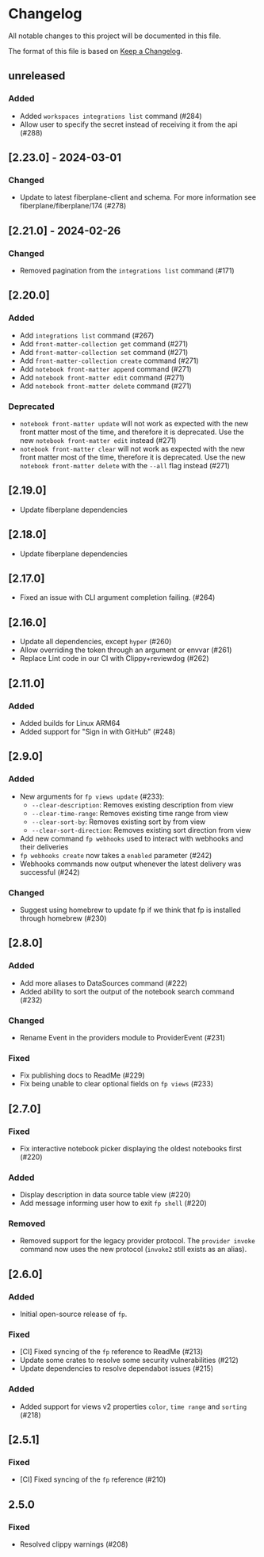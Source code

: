# Changelog

All notable changes to this project will be documented in this file.

The format of this file is based on [Keep a Changelog](https://keepachangelog.com/en/1.0.0/).

## unreleased

### Added

- Added `workspaces integrations list` command (#284)
- Allow user to specify the secret instead of receiving it from the api (#288)

## [2.23.0] - 2024-03-01

### Changed

- Update to latest fiberplane-client and schema. For more information see
  fiberplane/fiberplane/174 (#278)

## [2.21.0] - 2024-02-26

### Changed

- Removed pagination from the `integrations list` command (#171)

## [2.20.0]

### Added

- Add `integrations list` command (#267)
- Add `front-matter-collection get` command (#271)
- Add `front-matter-collection set` command (#271)
- Add `front-matter-collection create` command (#271)
- Add `notebook front-matter append` command (#271)
- Add `notebook front-matter edit` command (#271)
- Add `notebook front-matter delete` command (#271)

### Deprecated

- `notebook front-matter update` will not work as expected with the new front matter
  most of the time, and therefore it is deprecated. Use the new
  `notebook front-matter edit` instead (#271)
- `notebook front-matter clear` will not work as expected with the new front matter
  most of the time, therefore it is deprecated. Use the new
  `notebook front-matter delete` with the `--all` flag instead (#271)

## [2.19.0]

- Update fiberplane dependencies

## [2.18.0]

- Update fiberplane dependencies

## [2.17.0]

- Fixed an issue with CLI argument completion failing. (#264)

## [2.16.0]

- Update all dependencies, except `hyper` (#260)
- Allow overriding the token through an argument or envvar (#261)
- Replace Lint code in our CI with Clippy+reviewdog (#262)

## [2.11.0]

### Added

- Added builds for Linux ARM64
- Added support for "Sign in with GitHub" (#248)

## [2.9.0]

### Added

- New arguments for `fp views update` (#233):
  - `--clear-description`: Removes existing description from view
  - `--clear-time-range`: Removes existing time range from view
  - `--clear-sort-by`: Removes existing sort by from view
  - `--clear-sort-direction`: Removes existing sort direction from view
- Add new command `fp webhooks` used to interact with webhooks and their deliveries
- `fp webhooks create` now takes a `enabled` parameter (#242)
- Webhooks commands now output whenever the latest delivery was successful (#242)

### Changed

- Suggest using homebrew to update fp if we think that fp is installed through homebrew (#230)

## [2.8.0]

### Added

- Add more aliases to DataSources command (#222)
- Added ability to sort the output of the notebook search command (#232)

### Changed

- Rename Event in the providers module to ProviderEvent (#231)

### Fixed

- Fix publishing docs to ReadMe (#229)
- Fix being unable to clear optional fields on `fp views` (#233)

## [2.7.0]

### Fixed

- Fix interactive notebook picker displaying the oldest notebooks first (#220)

### Added

- Display description in data source table view (#220)
- Add message informing user how to exit `fp shell` (#220)

### Removed

- Removed support for the legacy provider protocol. The `provider invoke`
  command now uses the new protocol (`invoke2` still exists as an alias).

## [2.6.0]

### Added

- Initial open-source release of `fp`.

### Fixed

- [CI] Fixed syncing of the `fp` reference to ReadMe (#213)
- Update some crates to resolve some security vulnerabilities (#212)
- Update dependencies to resolve dependabot issues (#215)

### Added

- Added support for views v2 properties `color`, `time range` and `sorting` (#218)

## [2.5.1]

### Fixed

- [CI] Fixed syncing of the `fp` reference (#210)

## 2.5.0

### Fixed

- Resolved clippy warnings (#208)
